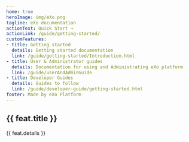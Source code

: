 ```yaml
---
home: true
heroImage: img/eXo.png
tagline: eXo documentation
actionText: Quick Start →
actionLink: /guide/getting-started/
customFeatures:
- title: Getting started
  details: Getting started documentation
  link: /guide/getting-started/Introduction.html
- title: User & Administrator guides
  details: Documentation for using and Administrating eXo platform
  link: /guide/userAndAdminGuide
- title: Developer Guides
  details: Guides to follow
  link: /guide/developer-guide/getting-started.html
footer: Made by eXo Platform
---
```


<div class="features">
  <div class="feature" v-for="feat in $page.frontmatter.customFeatures">
    <h2><a v-bind:href="feat.link">{{ feat.title }}</a></h2>
    <p>{{ feat.details }}</p>
  </div>
</div>
